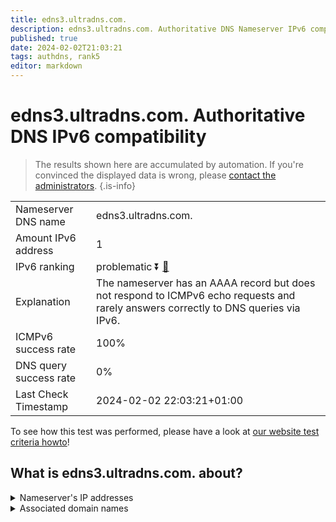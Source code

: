 ```yaml
---
title: edns3.ultradns.com.
description: edns3.ultradns.com. Authoritative DNS Nameserver IPv6 compatibility
published: true
date: 2024-02-02T21:03:21
tags: authdns, rank5
editor: markdown
---
```


# edns3.ultradns.com. Authoritative DNS IPv6 compatibility

> The results shown here are accumulated by automation. If you're convinced the displayed data is wrong, please [contact the administrators](/howto/chat). 
{.is-info}




|   |   |
| - | - |
| Nameserver DNS name | edns3.ultradns.com.
| Amount IPv6 address | 1
| IPv6 ranking | problematic :arrow_double_down: [🔗](/howto/ranking) |
| Explanation | The nameserver has an AAAA record but does not respond to ICMPv6 echo requests and rarely answers correctly to DNS queries via IPv6. |
| ICMPv6 success rate | 100%|
| DNS query success rate | 0% |
| Last Check Timestamp | 2024-02-02 22:03:21+01:00 |

To see how this test was performed, please have a look at [our website test criteria howto](/howto/testcriteria/authdns)!


## What is edns3.ultradns.com. about?




<details>
<summary>Nameserver's IP addresses</summary>

2001:502:f3ff::203

</details>



<details>
<summary>Associated domain names</summary>

www.rbc.com

</details>
